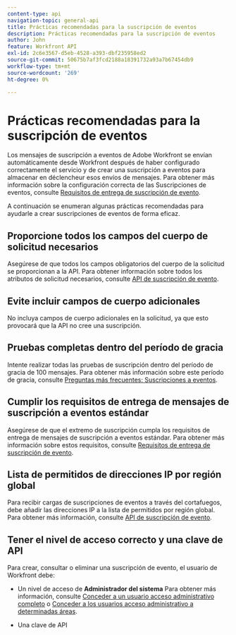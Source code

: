 ```yaml
---
content-type: api
navigation-topic: general-api
title: Prácticas recomendadas para la suscripción de eventos
description: Prácticas recomendadas para la suscripción de eventos
author: John
feature: Workfront API
exl-id: 2c6e3567-d5eb-4528-a393-dbf235958ed2
source-git-commit: 50675b7af3fcd2188a18391732a93a7b67454db9
workflow-type: tm+mt
source-wordcount: '269'
ht-degree: 0%

---
```



# Prácticas recomendadas para la suscripción de eventos

Los mensajes de suscripción a eventos de Adobe Workfront se envían automáticamente desde Workfront después de haber configurado correctamente el servicio y de crear una suscripción a eventos para almacenar en déclencheur esos envíos de mensajes. Para obtener más información sobre la configuración correcta de las Suscripciones de eventos, consulte [Requisitos de entrega de suscripción de evento](../../wf-api/general/setup-event-sub-endpoint.md).


A continuación se enumeran algunas prácticas recomendadas para ayudarle a crear suscripciones de eventos de forma eficaz.

## Proporcione todos los campos del cuerpo de solicitud necesarios

Asegúrese de que todos los campos obligatorios del cuerpo de la solicitud se proporcionan a la API. Para obtener información sobre todos los atributos de solicitud necesarios, consulte [API de suscripción de evento](../../wf-api/general/event-subs-api.md).

## Evite incluir campos de cuerpo adicionales

No incluya campos de cuerpo adicionales en la solicitud, ya que esto provocará que la API no cree una suscripción.

## Pruebas completas dentro del período de gracia

Intente realizar todas las pruebas de suscripción dentro del período de gracia de 100 mensajes. Para obtener más información sobre este período de gracia, consulte [Preguntas más frecuentes: Suscripciones a eventos](../../wf-api/general/event-subs-faq.md).

## Cumplir los requisitos de entrega de mensajes de suscripción a eventos estándar

Asegúrese de que el extremo de suscripción cumpla los requisitos de entrega de mensajes de suscripción a eventos estándar. Para obtener más información sobre estos requisitos, consulte [Requisitos de entrega de suscripción de evento](../../wf-api/general/setup-event-sub-endpoint.md).

## Lista de permitidos de direcciones IP por región global

Para recibir cargas de suscripciones de eventos a través del cortafuegos, debe añadir las direcciones IP a la lista de permitidos por región global. Para obtener más información, consulte [API de suscripción de evento](../../wf-api/general/event-subs-api.md).

## Tener el nivel de acceso correcto y una clave de API

Para crear, consultar o eliminar una suscripción de evento, el usuario de Workfront debe:

* Un nivel de acceso de **Administrador del sistema**
Para obtener más información, consulte [Conceder a un usuario acceso administrativo completo](../../administration-and-setup/add-users/configure-and-grant-access/grant-a-user-full-administrative-access.md) o [Conceder a los usuarios acceso administrativo a determinadas áreas](../../administration-and-setup/add-users/configure-and-grant-access/grant-users-admin-access-certain-areas.md).

* Una clave de API

   <!--
  <p data-mc-conditions="QuicksilverOrClassic.Draft mode">To learn more, see .</p>
  -->
